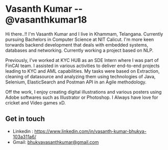 # Vasanth Kumar -- @vasanthkumar18

Hi there..!! 
I'm Vasanth Kumar and I live in Khammam, Telangana. Currently pursuing Bachelors in Computer Science at NIT Calicut. I'm more keen torwards backend development that deals with embedded systems, databases and networking. Currently working a project based on NLP. 

Previously, I've worked at KYC HUB as an SDE Intern where I was part of FinCAI team. I assisted in various activities to deliver end-to-end projects leading to KYC and AML capabilities. My tasks were based on Extraction, cleaning of datasource and analyzing them using technologies of Java, Selenium, ElasticSearch and Postman API in an Agile methodology. 

Off the work, I enjoy creating digital illustrations and various posters using Adobe softwares such as Illustrator or Photoshop. 
I Always have love for cricket and Video games xD. 


## Get in touch 
* Linkedin : https://www.linkedin.com/in/vasanth-kumar-bhukya-103a311a6/
* Gmail: bhukyavasanthkumar@gmail.com

